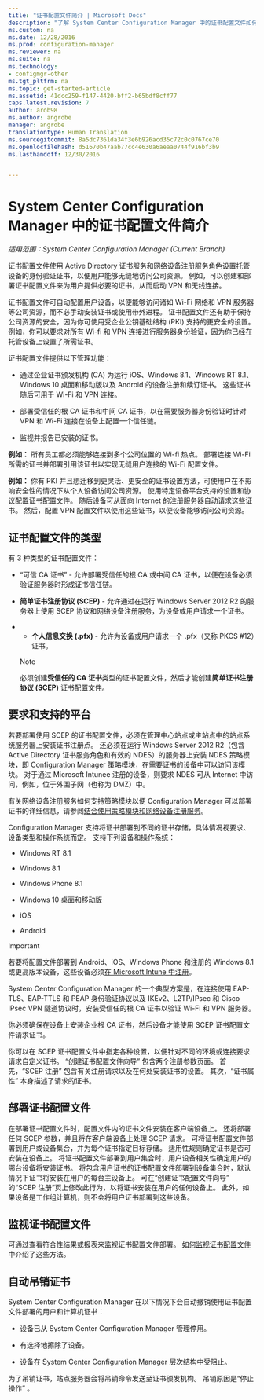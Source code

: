 ```yaml
---
title: "证书配置文件简介 | Microsoft Docs"
description: "了解 System Center Configuration Manager 中的证书配置文件如何与 Active Directory 证书服务一起使用。"
ms.custom: na
ms.date: 12/28/2016
ms.prod: configuration-manager
ms.reviewer: na
ms.suite: na
ms.technology:
- configmgr-other
ms.tgt_pltfrm: na
ms.topic: get-started-article
ms.assetid: 41dcc259-f147-4420-bff2-b65bdf8cff77
caps.latest.revision: 7
author: arob98
ms.author: angrobe
manager: angrobe
translationtype: Human Translation
ms.sourcegitcommit: 8a5dc7361da34f3e6b926acd35c72c0c0767ce70
ms.openlocfilehash: d51670b47aab77cc4e630a6aeaa0744f916bf3b9
ms.lasthandoff: 12/30/2016


---
```

# <a name="introduction-to-certificate-profiles-in-system-center-configuration-manager"></a>System Center Configuration Manager 中的证书配置文件简介

*适用范围：System Center Configuration Manager (Current Branch)*


证书配置文件使用 Active Directory 证书服务和网络设备注册服务角色设置托管设备的身份验证证书，以便用户能够无缝地访问公司资源。 例如，可以创建和部署证书配置文件来为用户提供必要的证书，从而启动 VPN 和无线连接。 

证书配置文件可自动配置用户设备，以便能够访问诸如 Wi-Fi 网络和 VPN 服务器等公司资源，而不必手动安装证书或使用带外进程。 证书配置文件还有助于保持公司资源的安全，因为你可使用受企业公钥基础结构 (PKI) 支持的更安全的设置。 例如，你可以要求对所有 Wi-fi 和 VPN 连接进行服务器身份验证，因为你已经在托管设备上设置了所需证书。   

证书配置文件提供以下管理功能：  

-   通过企业证书颁发机构 (CA) 为运行 iOS、Windows 8.1、Windows RT 8.1、Windows 10 桌面和移动版以及 Android 的设备注册和续订证书。 这些证书随后可用于 Wi-Fi 和 VPN 连接。  

-   部署受信任的根 CA 证书和中间 CA 证书，以在需要服务器身份验证时针对 VPN 和 Wi-Fi 连接在设备上配置一个信任链。  

-   监视并报告已安装的证书。  

**例如：** 所有员工都必须能够连接到多个公司位置的 Wi-fi 热点。 部署连接 Wi-Fi 所需的证书并部署引用该证书以实现无缝用户连接的 Wi-Fi 配置文件。  

**例如：** 你有 PKI 并且想迁移到更灵活、更安全的证书设置方法，可使用户在不影响安全性的情况下从个人设备访问公司资源。 使用特定设备平台支持的设置和协议配置证书配置文件。 随后设备可从面向 Internet 的注册服务器自动请求这些证书。 然后，配置 VPN 配置文件以使用这些证书，以便设备能够访问公司资源。  

## <a name="types-of-certificate-profiles"></a>证书配置文件的类型  
 有 3 种类型的证书配置文件：  

-   “可信 CA 证书” - 允许部署受信任的根 CA 或中间 CA 证书，以便在设备必须验证服务器时形成证书信任链。  

-   **简单证书注册协议 (SCEP)** - 允许通过在运行 Windows Server 2012 R2 的服务器上使用 SCEP 协议和网络设备注册服务，为设备或用户请求一个证书。
-   -   **个人信息交换 (.pfx)** - 允许为设备或用户请求一个 .pfx（又称 PKCS #12）证书。

    > [!NOTE]  
    >  必须创建**受信任的 CA 证书**类型的证书配置文件，然后才能创建**简单证书注册协议 (SCEP)** 证书配置文件。  

## <a name="requirements-and-supported-platforms"></a>要求和支持的平台  
 若要部署使用 SCEP 的证书配置文件，必须在管理中心站点或主站点中的站点系统服务器上安装证书注册点。 还必须在运行 Windows Server 2012 R2（包含 Active Directory 证书服务角色和有效的 NDES）的服务器上安装 NDES 策略模块，即 Configuration Manager 策略模块，在需要证书的设备中可以访问该模块。 对于通过 Microsoft Intunee 注册的设备，则要求 NDES 可从 Internet 中访问，例如，位于外围子网（也称为 DMZ）中。  

 有关网络设备注册服务如何支持策略模块以便 Configuration Manager 可以部署证书的详细信息，请参阅[结合使用策略模块和网络设备注册服务](http://go.microsoft.com/fwlink/p/?LinkId=328657)。  

 Configuration Manager 支持将证书部署到不同的证书存储，具体情况视要求、设备类型和操作系统而定。 支持下列设备和操作系统：  

-   Windows RT 8.1  

-   Windows 8.1  

-   Windows Phone 8.1  

-   Windows 10 桌面和移动版  

-   iOS  

-   Android  

> [!IMPORTANT]  
>  若要将配置文件部署到 Android、iOS、Windows Phone 和注册的 Windows 8.1 或更高版本设备，这些设备必须[在 Microsoft Intune 中注册](https://technet.microsoft.com/en-us/library/dn646962.aspx)。   

System Center Configuration Manager 的一个典型方案是，在连接使用 EAP-TLS、EAP-TTLS 和 PEAP 身份验证协议以及 IKEv2、L2TP/IPsec 和 Cisco IPsec VPN 隧道协议时，安装受信任的根 CA 证书以验证 Wi-Fi 和 VPN 服务器。  

你必须确保在设备上安装企业根 CA 证书，然后设备才能使用 SCEP 证书配置文件请求证书。  

你可以在 SCEP 证书配置文件中指定各种设置，以便针对不同的环境或连接要求请求自定义证书。 “创建证书配置文件向导”  包含两个注册参数页面。 首先，“SCEP 注册” 包含有关注册请求以及在何处安装证书的设置。 其次，“证书属性” 本身描述了请求的证书。  

## <a name="deploying-certificate-profiles"></a>部署证书配置文件  
 在部署证书配置文件时，配置文件内的证书文件安装在客户端设备上。 还将部署任何 SCEP 参数，并且将在客户端设备上处理 SCEP 请求。 可将证书配置文件部署到用户或设备集合，并为每个证书指定目标存储。 适用性规则确定证书是否可安装在设备上。 将证书配置文件部署到用户集合时，用户设备相关性确定用户的哪台设备将安装证书。 将包含用户证书的证书配置文件部署到设备集合时，默认情况下证书将安装在用户的每台主设备上。 可在“创建证书配置文件向导” 的“SCEP 注册”页上修改此行为，以将证书安装在用户的任何设备上。 此外，如果设备是工作组计算机，则不会将用户证书部署到这些设备。  

## <a name="monitoring-certificate-profiles"></a>监视证书配置文件  

可通过查看符合性结果或报表来监视证书配置文件部署。 [如何监视证书配置文件](/sccm/protect/deploy-use/monitor-certificate-profiles)中介绍了这些方法。


## <a name="automatic-revocation-of-certificates"></a>自动吊销证书  
 System Center Configuration Manager 在以下情况下会自动撤销使用证书配置文件部署的用户和计算机证书：  

-   设备已从 System Center Configuration Manager 管理停用。  

-   有选择地擦除了设备。  

-   设备在 System Center Configuration Manager 层次结构中受阻止。  

 为了吊销证书，站点服务器会将吊销命令发送至证书颁发机构。 吊销原因是“停止操作” 。  

